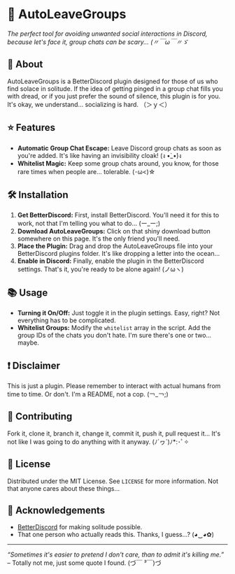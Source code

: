 # 🚪 AutoLeaveGroups
_The perfect tool for avoiding unwanted social interactions in Discord, because let's face it, group chats can be scary... (〃￣ω￣〃ゞ_

## 📖 About
AutoLeaveGroups is a BetterDiscord plugin designed for those of us who find solace in solitude. If the idea of getting pinged in a group chat fills you with dread, or if you just prefer the sound of silence, this plugin is for you. It's okay, we understand... socializing is hard. （＞ｙ＜）

## ⭐ Features
- **Automatic Group Chat Escape:** Leave Discord group chats as soon as you're added. It's like having an invisibility cloak! (ง •̀_•́)ง
- **Whitelist Magic:** Keep some group chats around, you know, for those rare times when people are... tolerable. (･ω<)☆

## 🛠 Installation
1. **Get BetterDiscord:** First, install BetterDiscord. You'll need it for this to work, not that I'm telling you what to do... (ー_ー;)
2. **Download AutoLeaveGroups:** Click on that shiny download button somewhere on this page. It's the only friend you'll need.
3. **Place the Plugin:** Drag and drop the AutoLeaveGroups file into your BetterDiscord plugins folder. It's like dropping a letter into the ocean...
4. **Enable in Discord:** Finally, enable the plugin in the BetterDiscord settings. That's it, you're ready to be alone again! (ノωヽ)

## 📚 Usage
- **Turning it On/Off:** Just toggle it in the plugin settings. Easy, right? Not everything has to be complicated.
- **Whitelist Groups:** Modify the `whitelist` array in the script. Add the group IDs of the chats you don't hate. I'm sure there's one or two... maybe.

## ❗ Disclaimer
This is just a plugin. Please remember to interact with actual humans from time to time. Or don't. I'm a README, not a cop. (￢_￢;)

## 🤝 Contributing
Fork it, clone it, branch it, change it, commit it, push it, pull request it... It's not like I was going to do anything with it anyway. (ﾉ´ヮ´)ﾉ*:･ﾟ✧

## 📜 License
Distributed under the MIT License. See `LICENSE` for more information. Not that anyone cares about these things...

## 💖 Acknowledgements
- [BetterDiscord](https://betterdiscord.app/) for making solitude possible.
- That one person who actually reads this. Thanks, I guess...? (◕‿◕✿)

---

_“Sometimes it's easier to pretend I don't care, than to admit it's killing me.”_ – Totally not me, just some quote I found. (づ￣ ³￣)づ
